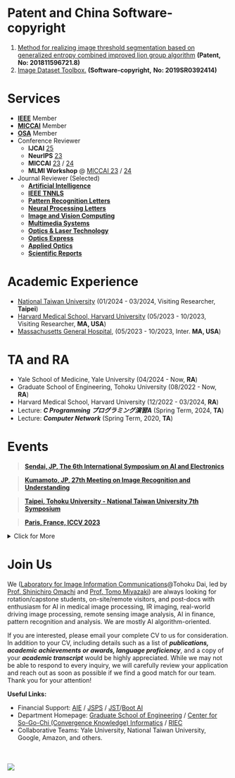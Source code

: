 


# Patent and China Software-copyright
1. [Method for realizing image threshold segmentation based on generalized entropy combined improved lion group algorithm](https://patents.google.com/patent/CN109712160B/en) **(Patent, No: 201811596721.8)**
2. [Image Dataset Toolbox.](https://register.ccopyright.com.cn/query.html) **(Software-copyright,** **No: 2019SR0392414)**

# Services 
- [**IEEE**](https://drive.google.com/file/d/1a1tIx17jY2ED-FUjKDvM8P34Gmyj53dq/view?usp=drive_link) Member
- [**MICCAI**](http://www.miccai.org/) Member
- [**OSA**](https://drive.google.com/file/d/13cWzoPDYvSmyj8ZN7q36luCak49iiJnK/view?usp=sharing) Member 
- Conference Reviewer
    - **IJCAI** [25](https://2025.ijcai.org/) 
    - **NeurIPS** [23](https://nips.cc/)  
    - **MICCAI**  [23](https://conferences.miccai.org/2023/en/) / [24](https://conferences.miccai.org/2024/en/)
    - **MLMI Workshop** @ [MICCAI 23](https://sites.google.com/view/mlmi2023) / [24](https://sites.google.com/view/mlmi2024)
- Journal Reviewer (Selected)
    -  **[Artificial Intelligence](https://www.sciencedirect.com/journal/artificial-intelligence)**
    -  **[IEEE TNNLS](https://cis.ieee.org/publications/t-neural-networks-and-learning-systems)** 
    -  **[Pattern Recognition Letters](https://www.sciencedirect.com/journal/pattern-recognition-letters)** 
    -  **[Neural Processing Letters](https://www.springer.com/journal/11063)** 
    -  **[Image and Vision Computing](https://www.sciencedirect.com/journal/image-and-vision-computing)** 
    -  **[Multimedia Systems](https://www.springer.com/journal/530)**
    -  **[Optics & Laser Technology](https://www.journals.elsevier.com/optics-and-laser-technology)** 
    -  **[Optics Express](https://opg.optica.org/oe/home.cfm)** 
    -  **[Applied Optics](https://www.osapublishing.org/ao/home.cfm)**
    -  **[Scientific Reports](https://www.nature.com/srep/)** 

# Academic Experience
- [National Taiwan University](https://www.csie.ntu.edu.tw/~acpang/fgcn/index.html) (01/2024 - 03/2024, Visiting Researcher, **Taipei**)
- [Harvard Medical School, Harvard University](https://gordon.mgh.harvard.edu/gc/) (05/2023 - 10/2023, Visiting Researcher, **MA, USA**)
- [Massachusetts General Hospital](https://www.massgeneral.org/), (05/2023 - 10/2023, Inter. **MA, USA**)

# TA and RA
- Yale School of Medicine, Yale University (04/2024 - Now, **RA**)
- Graduate School of Engineering, Tohoku University (08/2022 - Now, **RA**)
- Harvard Medical School, Harvard University (12/2022 - 03/2024, **RA**)
- Lecture: ***C Programming プログラミング演習A*** (Spring Term, 2024, **TA**)
- Lecture: ***Computer Network*** (Spring Term, 2020, **TA**)

# Events

> [**Sendai, JP, The 6th International Symposium on AI and Electronics**](https://www.aie.tohoku.ac.jp/english/event/event_20250129.html)

> [**Kumamoto, JP, 27th Meeting on Image Recognition and Understanding**](https://miru-committee.github.io/miru2024/en/)

> [**Taipei, Tohoku University - National Taiwan University 7th Symposium**](https://ai.robo.ntu.edu.tw/news_view.php?id=123)

> [**Paris, France, ICCV 2023**](https://iccv2023.thecvf.com/)




<details>
<summary>Click for More</summary>
<ul>

<li> 
<a href="https://www.aie.tohoku.ac.jp/event/event_20230213.html" target=" _blank"> The 4th International Symposium on AI and Electronics </a> Sendai, JP
</li>

<li> 
<a href="https://www.dii.engg.nagoya-u.ac.jp/archives/002/202101/84b970529823cff5c497969e165ac943.pdf" target=" _blank"> 3rd Intl. Workshop on Educ and Res. for Future Electronics </a> Nagoya, JP
</li>

<li> 
<a href="https://conferences.miccai.org/2022/en/" target=" _blank"> MICCAI 2022 </a> Singapore
</li>

<li> 
<a href="https://www.pricai.org/2021/" target=" _blank"> PRICAI 2021 </a> Hanoi, Vietnam
</li>

<li> 
<a href="http://www.micad.org" target=" _blank"> MICAD 2021</a> Birmingham, UK
</li>

</ul>
</details>

# Join Us

We ([Laboratory for Image Information Communications](http://www.iic.ecei.tohoku.ac.jp/index.html)@Tohoku Dai, led by [Prof. Shinichiro Omachi](http://www.iic.ecei.tohoku.ac.jp/~machi/index-j.html) and [Prof. Tomo Miyazaki](https://tomomiyazaki.github.io/)) are always looking for rotation/capstone students, on-site/remote visitors, and post-docs with enthusiasm for AI in medical image processing, IR imaging, real-world driving image processing, remote sensing image analysis, AI in finance, pattern recognition and analysis. We are mostly AI algorithm-oriented.
  
If you are interested, please email your complete CV to us for consideration. In addition to your CV, including details such as a list of ***publications, academic achievements or awards, language proficiency***, and a copy of your ***academic transcript*** would be highly appreciated. While we may not be able to respond to every inquiry, we will carefully review your application and reach out as soon as possible if we find a good match for our team. Thank you for your attention!


**Useful Links:**
- Financial Support: [AIE](https://www.aie.tohoku.ac.jp/) / [JSPS](https://www.jsps.go.jp/j-pd/) / [JST](https://pgd.tohoku.ac.jp/rpc/next_generation.html)/[Boot AI](https://pgd.tohoku.ac.jp/english/rpc/next_generation_AI.html)
- Department Homepage: [Graduate School of Engineering](https://www.eng.tohoku.ac.jp/english/) / [Center for So-Go-Chi (Convergence Knowledge) Informatics](https://www.aisogochi.tohoku.ac.jp/) / [RIEC](https://www.riec.tohoku.ac.jp/ja/)
- Collaborative Teams: Yale University, National Taiwan University, Google, Amazon, and others.

<div style="margin:50px 0;">
<a href="https://clustrmaps.com/site/1bt8f" title="Visit tracker"><img src="//clustrmaps.com/map_v2.png?cl=080808&w=300&t=n&d=VZSmIbj0J6KgisU0jvP5tNLI9tffMW1LiLpPgS_Yie8&co=ffffff&ct=808080" /></a>
</div>


 
    
    
   
    
